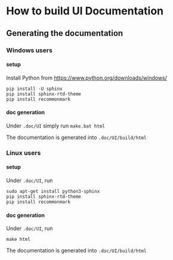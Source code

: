 # How to build UI Documentation

## Generating the documentation

### Windows users

#### setup

Install Python from https://www.python.org/downloads/windows/

```
pip install -U sphinx
pip install sphinx-rtd-theme
pip install recommonmark
```

#### doc generation

Under `.doc/UI` simply run `make.bat html`

The documentation is generated into `.doc/UI/build/html`


### Linux users

#### setup
Under `.doc/UI`, run 
```
sudo apt-get install python3-sphinx
pip install sphinx-rtd-theme
pip install recommonmark
```

#### doc generation

Under `.doc/UI`, run
```
make html
```

The documentation is generated into `.doc/UI/build/html`
